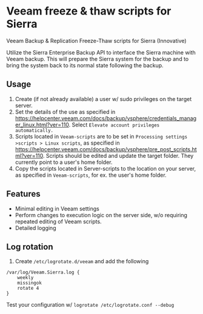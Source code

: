 # Veeam freeze & thaw scripts for Sierra
Veeam Backup &amp; Replication Freeze-Thaw scripts for Sierra (Innovative)



Utilize the Sierra Enterprise Backup API to interface the Sierra machine with Veeam backup. This will prepare the Sierra system for the backup and to bring the system back to its normal state following the backup.

## Usage

1. Create (if not already available) a user w/ sudo privileges on the target server.
2. Set the details of the use as specified in https://helpcenter.veeam.com/docs/backup/vsphere/credentials_manager_linux.html?ver=110. Select `Elevate account privileges automatically.`
3. Scripts located in `Veeam-scripts` are to be set in `Processing settings >scripts > Linux scripts`, as specified in https://helpcenter.veeam.com/docs/backup/vsphere/pre_post_scripts.html?ver=110. Scripts should be edited and update the target folder. They currently point to a user's home folder.
4. Copy the scripts located in Server-scripts to the location on your server, as specified in `Veeam-scripts`, for ex. the user's home folder.



## Features

- Minimal editing in Veeam settings
- Perform changes to execution logic on the server side, w/o requiring repeated editing of Veeam scripts.
- Detailed logging

## Log rotation
1. Create `/etc/logrotate.d/veeam` and add the following
```
/var/log/Veeam.Sierra.log {
    weekly
    missingok
    rotate 4
}
```
Test your configuration w/ `logrotate /etc/logrotate.conf --debug`
